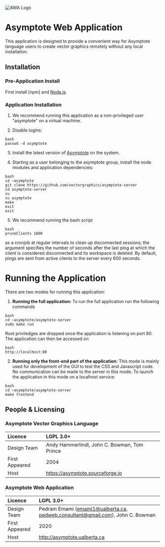 ![AWA Logo](https://www.dropbox.com/s/h9klqqz8f4j6eua/AWA.png?raw=1)

# Asymptote Web Application
This application is designed to provide a convenient way for Asymptote
language users to create vector graphics remotely without any local
installation.

## Installation
### Pre-Application Install
First install [npm] and [Node.js](www.nodejs.org).

### Application Installation
1. We recommend running this application as a non-privileged user
"asymptote" on a virtual machine.

2. Disable logins:

```
bash
passwd -d asymptote
```

3. Install the latest version of [Asymptote](https://asymptote.sourceforge.io/)
on the system.

4. Starting as a user belonging to the asymptote group, install the node
modules and application dependencies:

```
bash
cd ~asymptote
git clone https://github.com/vectorgraphics/asymptote-server
cd asymptote-server
su
su asymptote
make
exit
exit
```

5. We recommend running the bash script

```
bash
pruneClients 1800
```
as a cronjob at regular intervals to clean up disconnected sessions;
the argument specifies the number of seconds after the last ping at which
the client is considered disconnected and its workspace is deleted.
By default, pings are sent from active clients to the server every 600
seconds.

# Running the Application
There are two modes for running this application:

1. **Running the full application:** To run the full application run the
    following commands

```
bash
cd ~asymptote/asymptote-server
sudo make run
```

Root priviledges are dropped once the application is listening
on port 80. The application can then be accessed on

```
bash
http://localhost:80
```

2. **Running only the front-end part of the application:**
   This mode is mainly used for development of the GUI to test
   the CSS and Javascript code. No communication can be made to
   the server in this mode. To launch the application in this
   mode on a localhost service:

```
bash
cd ~asymptote/asymptote-server
make frontend
```

## People & Licensing

### Asymptote Vector Graphics Language

|Licence       | LGPL 3.0+                                  |
|:-------------|:----------                                 |
|Design Team   |Andy Hammerlindl, John C. Bowman, Tom Prince|
|First Appeared| 2004                                       |
|Host          | https://asymptote.sourceforge.io           |

### Asymptote Web Application

|Licence       | LGPL 3.0+                                                                     |
|:-------------|:------------------------------------------------------------------------------|
|Design Team   | Pedram Emami (emami1@ualberta.ca, pedweb.consultant@gmail.com), John C. Bowman|
|First Appeared| 2020                                                                          |
|Host          | http://asymptote.ualberta.ca                                                  |
